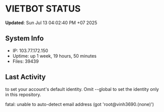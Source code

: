 # VIETBOT STATUS
**Updated**: Sun Jul 13 04:02:40 PM +07 2025

## System Info
- IP: 103.77.172.150
- Uptime: up 1 week, 19 hours, 50 minutes
- Files: 39439

## Last Activity

to set your account's default identity.
Omit --global to set the identity only in this repository.

fatal: unable to auto-detect email address (got 'root@vinh3690.(none)')
